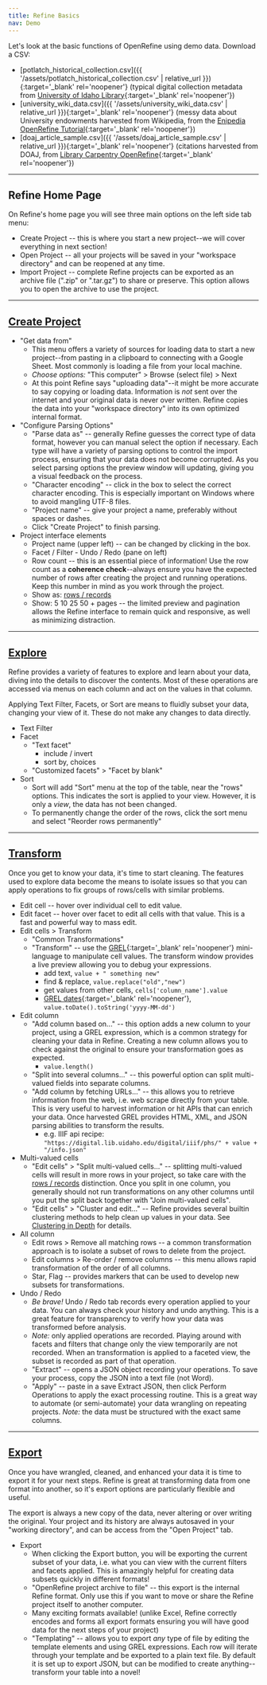 ```yaml
---
title: Refine Basics
nav: Demo
---
```


Let's look at the basic functions of OpenRefine using demo data.
Download a CSV:

- [potlatch_historical_collection.csv]({{ '/assets/potlatch_historical_collection.csv' | relative_url }}){:target='_blank' rel='noopener'} (typical digital collection metadata from [University of Idaho Library](https://www.lib.uidaho.edu/digital/){:target='_blank' rel='noopener'})
- [university_wiki_data.csv]({{ '/assets/university_wiki_data.csv' | relative_url }}){:target='_blank' rel='noopener'} (messy data about University endowments harvested from Wikipedia, from the [Enipedia OpenRefine Tutorial](http://enipedia.tudelft.nl/wiki/OpenRefine_Tutorial){:target='_blank' rel='noopener'})
- [doaj_article_sample.csv]({{ '/assets/doaj_article_sample.csv' | relative_url }}){:target='_blank' rel='noopener'} (citations harvested from DOAJ, from [Library Carpentry OpenRefine](https://librarycarpentry.org/lc-open-refine/){:target='_blank' rel='noopener'})

----------

## Refine Home Page

On Refine's home page you will see three main options on the left side tab menu:

- <span class="term">Create Project</span> -- this is where you start a new project--we will cover everything in next section! 
- <span class="term">Open Project</span> -- all your projects will be saved in your "workspace directory" and can be reopened at any time. 
- <span class="term">Import Project</span> -- complete Refine projects can be exported as an archive file (".zip" or ".tar.gz") to share or preserve. This option allows you to open the archive to use the project.

----------

## [Create Project](https://docs.openrefine.org/manual/starting)

- <span class="term">"Get data from"</span>
    - This menu offers a variety of sources for loading data to start a new project--from pasting in a clipboard to connecting with a Google Sheet. Most commonly is loading a file from your local machine.
    - *Choose options:* "This computer" > Browse (select file) > Next
    - At this point Refine says "uploading data"--it might be more accurate to say copying or loading data. Information is *not* sent over the internet and your original data is never over written. Refine copies the data into your "workspace directory" into its own optimized internal format.
- <span class="term">"Configure Parsing Options"</span> 
    - "Parse data as" -- generally Refine guesses the correct type of data format, however you can manual select the option if necessary. Each type will have a variety of parsing options to control the import process, ensuring that your data does not become corrupted. As you select parsing options the preview window will updating, giving you a visual feedback on the process.
    - "Character encoding" -- click in the box to select the correct character encoding. This is especially important on Windows where to avoid mangling UTF-8 files.
    - "Project name" -- give your project a name, preferably without spaces or dashes.
    - Click "Create Project" to finish parsing.
- <span class="term">Project interface elements</span>
    - Project name (upper left) -- can be changed by clicking in the box.
    - Facet / Filter - Undo / Redo (pane on left)
    - Row count -- this is an essential piece of information! Use the row count as a **coherence check**--always ensure you have the expected number of rows after creating the project and running operations. Keep this number in mind as you work through the project.
    - Show as: [rows / records](https://docs.openrefine.org/manual/exploring/#rows-vs-records)
    - Show: 5 10 25 50 + pages -- the limited preview and pagination allows the Refine interface to remain quick and responsive, as well as minimizing distraction.

----------

## [Explore](https://docs.openrefine.org/manual/exploring)

Refine provides a variety of features to explore and learn about your data, diving into the details to discover the contents.
Most of these operations are accessed via menus on each column and act on the values in that column.

Applying Text Filter, Facets, or Sort are means to fluidly subset your data, changing your view of it. 
These do not make any changes to data directly.

- <span class="term">Text Filter</span>
- <span class="term">Facet</span> 
    - "Text facet"
        - include / invert
        - sort by, choices
    - "Customized facets" > "Facet by blank"
- <span class="term">Sort</span>
    - Sort will add "Sort" menu at the top of the table, near the "rows" options. This indicates the sort is applied to your view. However, it is only a *view*, the data has not been changed. 
    - To permanently change the order of the rows, click the sort menu and select "Reorder rows permanently"

----------

## [Transform](https://docs.openrefine.org/manual/transforming)

Once you get to know your data, it's time to start cleaning.
The features used to explore data become the means to isolate issues so that you can apply operations to fix groups of rows/cells with similar problems. 

- <span class="term">Edit cell</span> -- hover over individual cell to edit value.
- <span class="term">Edit facet</span> -- hover over facet to edit all cells with that value. This is a fast and powerful way to mass edit.
- <span class="term">Edit cells > Transform</span> 
    - "Common Transformations"
    - "Transform" -- use the [GREL](https://docs.openrefine.org/manual/grelfunctions){:target='_blank' rel='noopener'} mini-language to manipulate cell values. The transform window provides a live preview allowing you to debug your expressions.
        - add text, `value + " something new"`
        - find & replace, `value.replace("old","new")`
        - get values from other cells, `cells['column_name'].value`
        - [GREL dates](https://docs.openrefine.org/manual/grelfunctions/#date-functions){:target='_blank' rel='noopener'}, `value.toDate().toString('yyyy-MM-dd')`
- <span class="term">Edit column</span>
    - "Add column based on..." -- this option adds a new column to your project, using a GREL expression, which is a common strategy for cleaning your data in Refine. Creating a new column allows you to check against the original to ensure your transformation goes as expected.
        - `value.length()`
    - "Split into several columns..." -- this powerful option can split multi-valued fields into separate columns.  
    - "Add column by fetching URLs..." -- this allows you to retrieve information from the web, i.e. web scrape directly from your table. This is very useful to harvest information or hit APIs that can enrich your data. Once harvested GREL provides HTML, XML, and JSON parsing abilities to transform the results.
        - e.g. IIIF api recipe: `"https://digital.lib.uidaho.edu/digital/iiif/phs/" + value + "/info.json"`
- <span class="term">Multi-valued cells</span>
    - "Edit cells" > "Split multi-valued cells..." -- splitting multi-valued cells will result in more rows in your project, so take care with the [rows / records](https://docs.openrefine.org/manual/exploring/#rows-vs-records) distinction. Once you split in one column, you generally should not run transformations on any other columns until you put the split back together with "Join multi-valued cells". 
    - "Edit cells" > "Cluster and edit..." -- Refine provides several builtin clustering methods to help clean up values in your data. See [Clustering in Depth](https://github.com/OpenRefine/OpenRefine/wiki/Clustering-In-Depth) for details.
- <span class="term">All</span> column
    - Edit rows > Remove all matching rows -- a common transformation approach is to isolate a subset of rows to delete from the project.
    - Edit columns > Re-order / remove columns -- this menu allows rapid transformation of the order of all columns.
    - Star, Flag -- provides markers that can be used to develop new subsets for transformations.
- <span class="term">Undo / Redo</span>
    - *Be brave!* Undo / Redo tab records every operation applied to your data. You can always check your history and undo anything. This is a great feature for transparency to verify how your data was transformed before analysis.
    - *Note:* only applied operations are recorded. Playing around with facets and filters that change only the view temporarily are not recorded. When an transformation is applied to a faceted view, the subset is recorded as part of that operation.
    - "Extract" -- opens a JSON object recording your operations. To save your process, copy the JSON into a text file (not Word). 
    - "Apply" -- paste in a save Extract JSON, then click Perform Operations to apply the exact processing routine. This is a great way to automate (or semi-automate) your data wrangling on repeating projects. *Note:* the data must be structured with the exact same columns.

----------

## [Export](https://docs.openrefine.org/manual/exporting)

Once you have wrangled, cleaned, and enhanced your data it is time to export it for your next steps. 
Refine is great at transforming data from one format into another, so it's export options are particularly flexible and useful.

The export is always a new copy of the data, never altering or over writing the original. 
Your project and its history are always autosaved in your "working directory", and can be access from the "Open Project" tab.

- <span class="term">Export</span>
    - When clicking the Export button, you will be exporting the current subset of your data, i.e. what you can view with the current filters and facets applied. This is amazingly helpful for creating data subsets quickly in different formats!
    - "OpenRefine project archive to file" -- this export is the internal Refine format. Only use this if you want to move or share the Refine project itself to another computer.
    - Many exciting formats available! (unlike Excel, Refine correctly encodes and forms all export formats ensuring you will have good data for the next steps of your project)
    - "Templating" -- allows you to export *any* type of file by editing the template elements and using GREL expressions. Each row will iterate through your template and be exported to a plain text file. By default it is set up to export JSON, but can be modified to create anything--transform your table into a novel!
